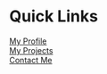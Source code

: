 # Quick Links
[My Profile](https://TheVillainCoder.github.io)<br>
[My Projects](https://github.com/orgs/TheVillainCoders/repositories)<br>
[Contact Me](https://github.com/orgs/TheVillainCoders/discussions)
